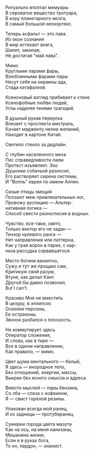 Ритуально втоптал мемуары  
В сероватое вещество тротуара,  
В кору планетарного мозга,  
В самый большой неокортекс.  

Теперь асфальт — это лава.  
Из окон сознания  
В мир истекает влага,  
Шипит, закипая,  
Не достигая "май лава".  

Мимо   
Круглыми парами фары,  
Влюбленными фарами пары  
Несут себя на окраины ада,  
Стада катафалков. 

Ксеноновый взгляд прибивает к стене  
Ксенофобные любви людей,  
Углы наделяя тенями трагедий.  

В душный рукав переулка  
Влезает с проспекта мистраль,  
Качает мадженту неона желаний,  
Находит в картоне Китай.

Светило стекло за дедлайн.

С глубин населенного меха  
Пес справедливости лаем  
Протест изъявляет. Эхо  
Душонки собачьей разносит,  
Его растворяет сирена системы,  
И "Вопль" еврея по имени Аллен.  

Сизые птицы эмоций  
Ползают меж привлекательных ног,  
Провожу ауспицию — Альтер-  
нативная логика —  
Способ свести разногласия в водных.

Чувство, все-таки, свято,  
Только вектор его не задан —  
Тензор нулевого ранга —  
Нет направления или паттерна,  
Как у грая ворон в парке, с кар-  
низа рассудка сорвавшегося.

Место богини вакантно,  
Сужу и тут же прощаю сам,  
Критикую свой разум,  
Втуне, как делал Кант.  
Другой бы давно позвонил,  
But I can't. 

Красиво
Мне не вместить  
В цезуру, в эллипсис  
Осколки персоны,  
Ее остраконы.  
Звонок разбился о плоскость.

Не коммутирует здесь  
Оператор сложения,  
И слова, как в тире —  
Все в одном направлении,  
Как правило, — мимо.

Цвет шума ментального — белый,  
Я здесь — инородное тело,  
Без отношений, энергии, массы,  
Выкрик без ясного смысла и адреса.

Вместо мыслей — пары бензина,  
Со лба — слеза с кофеином,  
Я — свист горелой резины.  

Упакован всегда мой ранец,  
И из задницы — протуберанец.  

Сумерки города цвета мазута  
Как на ось, на меня нанизаны,  
Мешанина жизни,  
Если я в руках бога,  
То он, пардон, — онанист.
